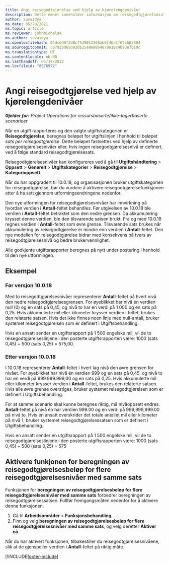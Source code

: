 ```yaml
---
title: Angi reisegodtgjørelse ved hjelp av kjørelengdenivåer
description: Dette emnet inneholder informasjon om reisegodtgjørelsesatser og reisegodtgjørelsesnivåer.
author: suvaidya
ms.date: 05/20/2021
ms.topic: article
ms.reviewer: johnmichalak
ms.author: suvaidya
ms.openlocfilehash: 04dc6d0f2d8c7439012368ab6f46a1f69cb02804
ms.sourcegitcommit: c0792bd65d92db25e0e8864879a19c4b93efb10c
ms.translationtype: HT
ms.contentlocale: nb-NO
ms.lasthandoff: 04/14/2022
ms.locfileid: "8576972"
---
```

# <a name="set-up-mileage-using-mileage-rate-tiers"></a>Angi reisegodtgjørelse ved hjelp av kjørelengdenivåer

_**Gjelder for:** Project Operations for ressursbaserte/ikke-lagerbaserte scenarioer_

Når en utgift rapporteres og den valgte utgiftskategorien er **Reisegodtgjørelse**, beregnes beløpet for utgiftslinjen i henhold til beløpet *sats per reisegodtgjørelse*. Dette beløpet fastsettes ved hjelp av definerte reisegodtgjørelsesnivåer eller, hvis ingen reisegodtgjørelsesnivå er definert, ved å følge standard reisegodtgjørelsesats. 

Reisegodtgjørelsesnivåer kan konfigureres ved å gå til **Utgiftshåndtering** > **Oppsett** > **Generelt** > **Utgiftskategorier** > **Reisegodtgjørelse** > **Kategorioppsett**.

Når du har oppgradert til 10.0.18, og organisasjonen bruker utgiftskategorien for reisegodtgjørelse, bør du vurdere å aktivere reisegodtgjørelsefunksjonen etter å ha sett gjennom utformingsendringene nedenfor. 

Den nye utformingen for reisegodtgjørelsesnivåer har innvirkning på hvordan verdien i **Antall**-feltet behandles. Før utgivelsen av 10.0.18 ble verdien i **Antall**-feltet betraktet som den nedre grensen. Da akkumulering krysset denne verdien, ble den tilsvarende satsen brukt.  Fra og med 10.0.18 regnes verdien i **Antall**-feltet som øvre grense. Tilsvarende sats brukes når akkumulering av reisegodtgjørelse er mindre enn verdien i **Antall**-feltet.  Den nye modellen for reisegodtgjørelse bidrar med konsekvens på tvers av reisegodtgjørelsesnivå og bedre brukervennlighet.   

Alle godkjente utgiftsrapporter beregnes på nytt under postering i henhold til den nye utformingen.

## <a name="example"></a>Eksempel
 
### <a name="before-version-10018"></a>Før versjon 10.0.18
Med to reisegodtgjørelsesnivåer representerer **Antall**-feltet på hvert nivå den nedre reisegodtgjørelsesgrensen. For øyeblikket har nivå én verdien null (0) og en sats på 0,45, og nivå to har en verdi på 1 000 og en sats på 0,25. Hvis akkumulerte mil eller kilometer krysser verdien i feltet, brukes den relaterte satsen. Hvis det ikke finnes noen linje med null-antall, bruker systemet reisegodtgjørelsen som er definert i Utgiftsbehandling. 
 
Hvis en ansatt sender en utgiftsrapport på 1 500 engelske mil, vil de to reisegodtgjørelseslinjene i den posterte utgiftsrapporten være: 1000 (sats 0,45) + 500 (sats 0,25) = 575,00.

### <a name="after-version-10018"></a>Etter versjon 10.0.18
I 10.0.18 representerer **Antall**-feltet i hvert lag nivå den øvre grensen for nivået. For øyeblikket har nivå én verdien 999 og en sats på 0,45, og nivå to har en verdi på 999.999.999,00 og en sats på 0,25. Hvis akkumulerte mil eller kilometer krysser verdien i **Antall**-feltet, brukes den relaterte satsen. Hvis alle øvre grense overstiges, bruker systemet reisegodtgjørelsen som er definert i Utgiftsbehandling. 
 
For at samme scenario skal kunne beregnes riktig, må nivåoppsett endres. **Antall**-feltet på nivå én har verdien 999.00 og en verdi på 999,999,999.00 på nivå to. Hvis en ansatt overskrider det totale antallet mil eller kilometer på nivå 1, bruker systemet reisegodtgjørelsessatsen som er definert i Utgiftsbehandling. 
  
Hvis en ansatt sender en utgiftsrapport på 1 500 engelske mil, vil de to reisegodtgjørelseslinjene i den posterte utgiftsrapporten være: 1000 (sats 0,45) + 500 (sats 0,25) = 575

## <a name="enable-the-mileage-amount-calculation-for-multiple-mileage-tiers-with-same-rate-feature"></a>Aktivere funkjonen for beregningen av reisegodtgjørelsesbeløp for flere reisegodtgjørelsesnivåer med samme sats

Funksjonen for **beregningen av reisegodtgjørelsesbeløp for flere reisegodtgjørelsesnivåer med samme sats** forbedrer beregningen av reisegodtgjørelsessatsen. Fullfør fremgangsmåten nedenfor for å aktivere denne funksjonen.

1. Gå til **Arbeidsområder** > **Funksjonsbehandling**. 
2. Finn og velg **beregningen av reisegodtgjørelsesbeløp for flere reisegodtgjørelsesnivåer med samme sats**, og velg deretter **Aktiver nå**.

Når du har aktivert funksjonen, tilbakestiller du reisegodtgjørelsesnivåene, slik at de gjenspeiler verdien i **Antall**-feltet på riktig måte. 


[!INCLUDE[footer-include](../includes/footer-banner.md)]
